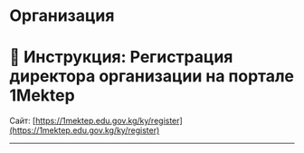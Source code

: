 # Организация
# 🏫 Инструкция: Регистрация директора организации на портале 1Mektep

Сайт: [https://1mektep.edu.gov.kg/ky/register](https://1mektep.edu.gov.kg/ky/register)

---

